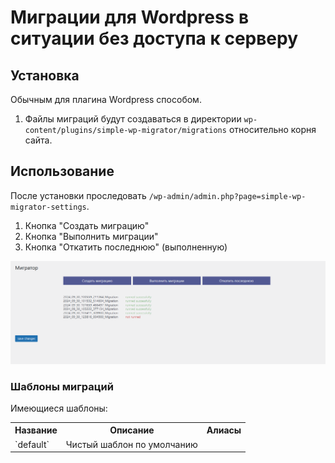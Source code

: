 # Миграции для Wordpress в ситуации без доступа к серверу

## Установка

Обычным для плагина Wordpress способом.

1) Файлы миграций будут создаваться в директории `wp-content/plugins/simple-wp-migrator/migrations` относительно корня сайта.

## Использование

После установки проследовать `/wp-admin/admin.php?page=simple-wp-migrator-settings`.

1) Кнопка "Создать миграцию"
2) Кнопка "Выполнить миграции"
3) Кнопка "Откатить последнюю" (выполненную)

![Screenshot](main.png?raw=true "Screenshot")

### Шаблоны миграций

Имеющиеся шаблоны:

<table>
<tr><th>Название</th><th>Описание</th><th>Алиасы</th></tr>
<tr>
    <td>`default`</td>
    <td>Чистый шаблон по умолчанию</td>
    <td></td>
</tr>
</table>
